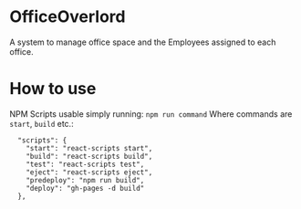 # OfficeOverlord
A system to manage office space and the Employees assigned to each office.

# How to use
NPM Scripts usable simply running:
`npm run command`
Where commands are `start`, `build` etc.: 

```
  "scripts": {
    "start": "react-scripts start",
    "build": "react-scripts build",
    "test": "react-scripts test",
    "eject": "react-scripts eject",
    "predeploy": "npm run build",
    "deploy": "gh-pages -d build"
  },
```